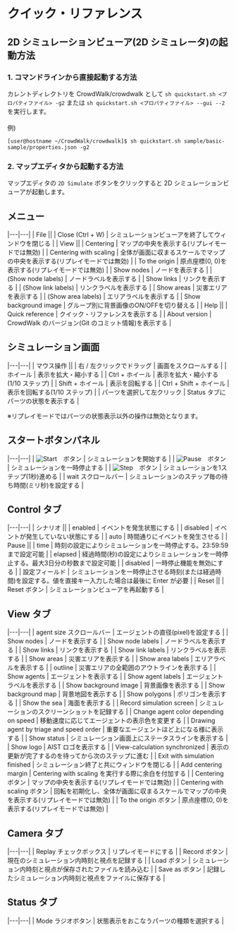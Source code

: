 # クイック・リファレンス

## 2D シミュレーションビューア(2D シミュレータ)の起動方法

### 1. コマンドラインから直接起動する方法

カレントディレクトリを CrowdWalk/crowdwalk として `sh quickstart.sh <プロパティファイル> -g2` または `sh quickstart.sh <プロパティファイル> --gui --2` を実行します。  
<br />
例)
~~~
[user@hostname ~/CrowdWalk/crowdwalk]$ sh quickstart.sh sample/basic-sample/properties.json -g2
~~~

### 2. マップエディタから起動する方法

マップエディタの `2D Simulate` ボタンをクリックすると 2D シミュレーションビューアが起動します。  

## メニュー

|---|---|
| File ||
| Close (Ctrl + W) | シミュレーションビューアを終了してウィンドウを閉じる |
| View ||
| Centering              | マップの中央を表示する(リプレイモードでは無効) |
| Centering with scaling | 全体が画面に収まるスケールでマップの中央を表示する(リプレイモードでは無効) |
| To the origin          | 原点座標(0, 0)を表示する(リプレイモードでは無効) |
| Show nodes             | ノードを表示する |
| (Show node labels)     | ノードラベルを表示する |
| Show links             | リンクを表示する |
| (Show link labels)     | リンクラベルを表示する |
| Show areas             | 災害エリアを表示する |
| (Show area labels)     | エリアラベルを表示する |
| Show background image  | グループ別に背景画像のON/OFFを切り替える |
| Help ||
| Quick reference | クイック・リファレンスを表示する |
| About version | CrowdWalk のバージョン(Git のコミット情報)を表示する |

## シミュレーション画面

|---|---|
| マウス操作 ||
| 右 / 左クリックでドラッグ  | 画面をスクロールする |
| ホイール                   | 表示を拡大・縮小する |
| Ctrl + ホイール | 表示を拡大・縮小する(1/10 ステップ) |
| Shift + ホイール | 表示を回転する |
| Ctrl + Shift + ホイール | 表示を回転する(1/10 ステップ) |
| パーツを選択して左クリック | Status タブにパーツの状態を表示する |

※リプレイモードではパーツの状態表示以外の操作は無効となります。

## スタートボタンパネル

|---|---|
| ![Start](jar:file:./build/libs/crowdwalk.jar!/img/start.png)　ボタン | シミュレーションを開始する |
| ![Pause](jar:file:./build/libs/crowdwalk.jar!/img/pause.png)　ボタン | シミュレーションを一時停止する |
| ![Step](jar:file:./build/libs/crowdwalk.jar!/img/step.png)　ボタン   | シミュレーションを1ステップ(1秒)進める |
| wait スクロールバー | シミュレーションのステップ毎の待ち時間(ミリ秒)を設定する |

## Control タブ

|---|---|
| シナリオ ||
| enabled  | イベントを発生状態にする |
| disabled | イベントが発生していない状態にする |
| auto     | 時間通りにイベントを発生させる |
| Pause ||
| time           | 時刻の設定によりシミュレーションを一時停止する。23:59:59 まで設定可能 |
| elapsed        | 経過時間(秒)の設定によりシミュレーションを一時停止する。最大3日分の秒数まで設定可能 |
| disabled       | 一時停止機能を無効にする |
| 設定フィールド | シミュレーションを一時停止させる時刻(または経過時間)を設定する。値を直接キー入力した場合は最後に Enter が必要 |
| Reset ||
| Reset ボタン   | シミュレーションビューアを再起動する |

## View タブ

|---|---|
| agent size スクロールバー               | エージェントの直径(pixel)を設定する |
| Show nodes                              | ノードを表示する |
| Show node labels                        | ノードラベルを表示する |
| Show links                              | リンクを表示する |
| Show link labels                        | リンクラベルを表示する |
| Show areas                              | 災害エリアを表示する |
| Show area labels                        | エリアラベルを表示する |
| outline                                 | 災害エリアの全範囲のアウトラインを表示する |
| Show agents                             | エージェントを表示する |
| Show agent labels                       | エージェントラベルを表示する |
| Show background image                   | 背景画像を表示する |
| Show background map                     | 背景地図を表示する |
| Show polygons                           | ポリゴンを表示する |
| Show the sea                            | 海面を表示する |
| Record simulation screen                | シミュレーションのスクリーンショットを記録する |
| Change agent color depending on speed   | 移動速度に応じてエージェントの表示色を変更する |
| Drawing agent by triage and speed order | 重要なエージェントほど上になる様に表示する |
| Show status                             | シミュレーション画面上にステータスラインを表示する |
| Show logo                               | AIST ロゴを表示する |
| View-calculation synchronized           | 表示の更新が完了するのを待ってから次のステップに進む |
| Exit with simulation finished           | シミュレーション終了と共にウィンドウを閉じる |
| Add centering margin                    | Centering with scaling を実行する際に余白を付加する |
| Centering ボタン                        | マップの中央を表示する(リプレイモードでは無効) |
| Centering with scaling ボタン           | 回転を初期化し、全体が画面に収まるスケールでマップの中央を表示する(リプレイモードでは無効) |
| To the origin ボタン                    | 原点座標(0, 0)を表示する(リプレイモードでは無効) |

## Camera タブ

|---|---|
| Replay チェックボックス | リプレイモードにする |
| Record ボタン           | 現在のシミュレーション内時刻と視点を記録する |
| Load ボタン             | シミュレーション内時刻と視点が保存されたファイルを読み込む |
| Save as ボタン          | 記録したシミュレーション内時刻と視点をファイルに保存する |

## Status タブ

|---|---|
| Mode ラジオボタン | 状態表示をおこなうパーツの種類を選択する |

